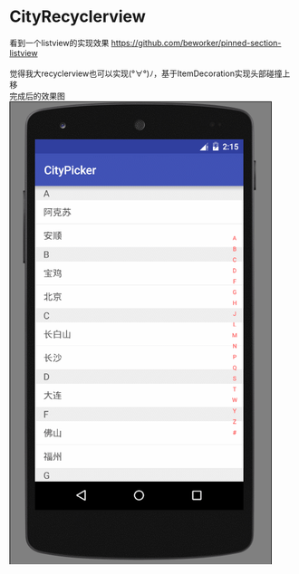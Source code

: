 # CityRecyclerview
看到一个listview的实现效果 https://github.com/beworker/pinned-section-listview
<br>
<br>
觉得我大recyclerview也可以实现(°∀°)ﾉ，基于ItemDecoration实现头部碰撞上移
<br>
完成后的效果图
<br>
![](https://github.com/TruthKeeper/CityRecyclerview/blob/master/app/src/main/res/raw/test.gif)  
